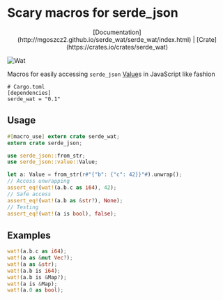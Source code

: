 # Scary macros for serde_json

<center>[Documentation](http://mgoszcz2.github.io/serde_wat/serde_wat/index.html) | [Crate](https://crates.io/crates/serde_wat)</center>

![Wat](https://i.imgur.com/IppKJ.jpg)

Macros for easily accessing `serde_json`
[Value](https://docs.serde.rs/serde_json/value/enum.Value.html)s
in JavaScript like fashion

```
# Cargo.toml
[dependencies]
serde_wat = "0.1"
```

## Usage

```rust
#[macro_use] extern crate serde_wat;
extern crate serde_json;

use serde_json::from_str;
use serde_json::value::Value;

let a: Value = from_str(r#"{"b": {"c": 42}}"#).unwrap();
// Access unwrapping
assert_eq!(wat!(a.b.c as i64), 42);
// Safe access
assert_eq!(wat!(a.b as &str?), None);
// Testing
assert_eq!(wat!(a is bool), false);
```

## Examples

```rust
wat!(a.b.c as i64);
wat!(a as &mut Vec?);
wat!(a as &str);
wat!(a.b is i64);
wat!(a.b is &Map?);
wat!(a is &Map);
wat!(a.0 as bool);
```
